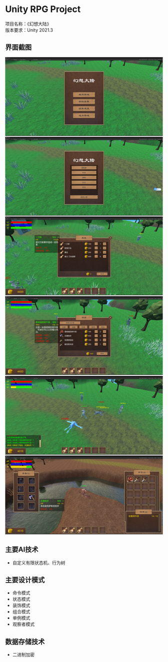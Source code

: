 # Unity RPG Project
项目名称：《幻想大陆》  
版本要求：Unity 2021.3
## 界面截图
![image](Images/Snipaste_2022-07-22_22-55-29.png)
![image](Images/Snipaste_2022-07-22_22-55-59.png)
![image](Images/Snipaste_2022-07-22_22-57-46.png)
![image](Images/Snipaste_2022-07-22_22-58-31.png)
![image](Images/Snipaste_2022-07-22_23-00-21.png)
![image](Images/Snipaste_2022-07-22_23-02-43.png)

## 主要AI技术
- 自定义有限状态机、行为树
## 主要设计模式
- 命令模式
- 状态模式
- 装饰模式
- 组合模式
- 单例模式
- 观察者模式
## 数据存储技术
- 二进制加密
